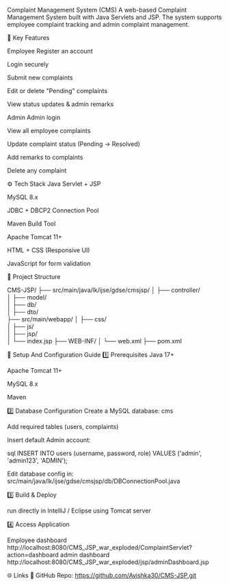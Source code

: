 
Complaint Management System (CMS)
 A web-based Complaint Management System built with Java Servlets and JSP.
 The system supports employee complaint tracking and admin complaint management.

🎯 Key Features

Employee
Register an account

Login securely

Submit new complaints

Edit or delete "Pending" complaints

View status updates & admin remarks


Admin
Admin login

View all employee complaints

Update complaint status (Pending → Resolved)

Add remarks to complaints

Delete any complaint


⚙️ Tech Stack
Java Servlet + JSP

MySQL 8.x

JDBC + DBCP2 Connection Pool

Maven Build Tool

Apache Tomcat 11+

HTML + CSS (Responsive UI)

JavaScript for form validation


📂 Project Structure

CMS-JSP/
├── src/main/java/lk/ijse/gdse/cmsjsp/
│   ├── controller/        
│   ├── model/             
│   ├── db/                 
│   ├── dto/               
├── src/main/webapp/
│   ├── css/               
│   ├── js/                 
│   ├── jsp/               
│   └── index.jsp
├── WEB-INF/
│   └── web.xml
├── pom.xml

🚀 Setup And Configuration Guide
1️⃣ Prerequisites
Java 17+

Apache Tomcat 11+

MySQL 8.x

Maven


2️⃣ Database Configuration
Create a MySQL database: cms

Add required tables (users, complaints)

Insert default Admin account:

sql
INSERT INTO users (username, password, role) VALUES ('admin', 'admin123', 'ADMIN');

Edit database config in:
 src/main/java/lk/ijse/gdse/cmsjsp/db/DBConnectionPool.java


3️⃣ Build & Deploy

run directly in IntelliJ / Eclipse using Tomcat server

4️⃣ Access Application

Employee dashboard
http://localhost:8080/CMS_JSP_war_exploded/ComplaintServlet?action=dashboard
admin dashboard
http://localhost:8080/CMS_JSP_war_exploded/jsp/adminDashboard.jsp

🌐 Links
🔗 GitHub Repo: https://github.com/Avishka30/CMS-JSP.git

